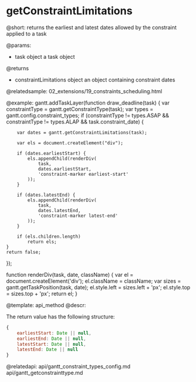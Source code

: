 getConstraintLimitations
=============

@short:
	returns the earliest and latest dates allowed by the constraint applied to a task

@params:
- task 	object	a task object

@returns
- constraintLimitations		object		an object containing constraint dates

@relatedsample:
	02_extensions/19_constraints_scheduling.html

@example:
gantt.addTaskLayer(function draw_deadline(task) {
	var constraintType = gantt.getConstraintType(task);
	var types = gantt.config.constraint_types;
	if (constraintType != types.ASAP && 
    		constraintType != types.ALAP && task.constraint_date) {

		var dates = gantt.getConstraintLimitations(task);

		var els = document.createElement("div");

		if (dates.earliestStart) {
			els.appendChild(renderDiv(
            	task, 
                dates.earliestStart, 
                'constraint-marker earliest-start'
            ));
		}

		if (dates.latestEnd) {
			els.appendChild(renderDiv(
            	task, 
                dates.latestEnd, 
                'constraint-marker latest-end'
            ));
		}

		if (els.children.length)
			return els;
	}
	return false;
});

function renderDiv(task, date, className) {
	var el = document.createElement('div');
	el.className = className;
	var sizes = gantt.getTaskPosition(task, date);
	el.style.left = sizes.left + 'px';
	el.style.top = sizes.top + 'px';
	return el;
}


@template:	api_method
@descr:

The return value has the following structure: 

~~~js
{
	earliestStart: Date || null,
	earliestEnd: Date || null,
	latestStart: Date || null,
	latestEnd: Date || null
}
~~~

@relatedapi:
api/gantt_constraint_types_config.md
api/gantt_getconstrainttype.md